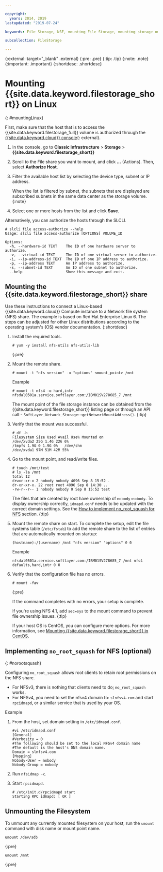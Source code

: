 ```yaml
---

copyright:
  years: 2014, 2019
lastupdated: "2019-07-24"

keywords: File Storage, NSF, mounting File Storage, mounting storage on Linux,

subcollection: FileStorage

---
```

{:external: target="_blank" .external}
{:pre: .pre}
{:tip: .tip}
{:note: .note}
{:important: .important}
{:shortdesc: .shortdesc}

# Mounting {{site.data.keyword.filestorage_short}} on Linux
{: #mountingLinux}

First, make sure that the host that is to access the {{site.data.keyword.filestorage_full}} volume is authorized through the [{{site.data.keyword.cloud}} console](https://{DomainName}/classic/storage/file){: external}.

1. In the console, go to **Classic Infrastructure**  > **Storage** > **{{site.data.keyword.filestorage_short}}**
2. Scroll to the File share you want to mount, and click **...** (Actions). Then, select **Authorize Host**.
3. Filter the available host list by selecting the device type, subnet or IP address.

   When the list is filtered by subnet, the subnets that are displayed are subscribed subnets in the same data center as the storage volume.
   {:note}
4. Select one or more hosts from the list and click **Save**.

Alternatively, you can authorize the hosts through the SLCLI.
```
# slcli file access-authorize --help
Usage: slcli file access-authorize [OPTIONS] VOLUME_ID

Options:
  -h, --hardware-id TEXT    The ID of one hardware server to authorize.
  -v, --virtual-id TEXT     The ID of one virtual server to authorize.
  -i, --ip-address-id TEXT  The ID of one IP address to authorize.
  -p, --ip-address TEXT     An IP address to authorize.
  -s, --subnet-id TEXT      An ID of one subnet to authorize.
  --help                    Show this message and exit.
```

## Mounting the {{site.data.keyword.filestorage_short}} share

Use these instructions to connect a Linux-based {{site.data.keyword.cloud}} Compute instance to a Network file system (NFS) share. The example is based on Red Hat Enterprise Linux 6. The steps can be adjusted for other Linux distributions according to the operating system's (OS) vendor documentation.
{:shortdesc}

1. Install the required tools.
   ```
   # yum -y install nfs-utils nfs-utils-lib
   ```
   {:pre}

2. Mount the remote share.
   ```
   # mount -t "nfs version" -o "options" <mount_point> /mnt
   ```

   Example
   ```
   # mount -t nfs4 -o hard,intr
   nfsdal0501a.service.softlayer.com:/IBM01SV278685_7 /mnt
   ```

   The mount point of the file storage instance can be obtained from the {{site.data.keyword.filestorage_short}} listing page or through an API call - `SoftLayer_Network_Storage::getNetworkMountAddress()`.
   {:tip}

3. Verify that the mount was successful.
   ```
   # df -h
   Filesystem Size Used Avail Use% Mounted on
   /dev/xvda2 25G 1.4G 22G 6%
   /tmpfs 1.9G 0 1.9G 0%   /dev/shm
   /dev/xvda1 97M 51M 42M 55%
   ```

4. Go to the mount point, and read/write files.
   ```
   # touch /mnt/test
   # ls -la /mnt
   total 12
   drwxr-xr-x 2 nobody nobody 4096 Sep 8 15:52 .
   dr-xr-xr-x. 22 root root 4096 Sep 8 14:30 ..
   -rw-r--r-- 1 nobody nobody 0 Sep 8 15:52 test
   ```

   The files that are created by root have ownership of `nobody:nobody`. To display ownership correctly, `idmapd.conf` needs to be updated with the correct domain settings. See the [How to implement no_root_squash for NFS](#norootsquash) section.
   {:tip}

5. Mount the remote share on start. To complete the setup, edit the file systems table (`/etc/fstab`) to add the remote share to the list of entries that are automatically mounted on startup:

   ```
   (hostname):/(username) /mnt "nfs version" "options" 0 0
   ```

   Example

   ```
   nfsdal0501a.service.softlayer.com:/IBM01SV278685_7 /mnt nfs4 defaults,hard,intr 0 0
   ```

6. Verify that the configuration file has no errors.

   ```
   # mount -fav
   ```
   {:pre}

   If the command completes with no errors, your setup is complete.

   If you're using NFS 4.1, add `sec=sys` to the mount command to prevent file ownership issues.
   {:tip}

   If your host OS is CentOS, you can configure more options. For more information, see [Mounting {{site.data.keyword.filestorage_short}} in CentOS](/docs/infrastructure/FileStorage?topic=FileStorage-mountingCentOS).


## Implementing `no_root_squash` for NFS (optional)
{: #norootsquash}

Configuring `no_root_squash` allows root clients to retain root permissions on the NFS share.
- For NFSv3, there is nothing that clients need to do; `no_root_squash` works.
- For NFSv4, you need to set the nfsv4 domain to: `slnfsv4.com` and start `rpcidmapd`, or a similar service that is used by your OS.

Example

1. From the host, set domain setting in `/etc/idmapd.conf`.

   ```
   #vi /etc/idmapd.conf
   [General]
   #Verbosity = 0
   #The following should be set to the local NFSv4 domain name
   #The default is the host's DNS domain name.
   Domain = slnfsv4.com
   [Mapping]
   Nobody-User = nobody
   Nobody-Group = nobody
   ```

2. Run `nfsidmap -c`.
3. Start `rpcidmapd`.
   ```
   # /etc/init.d/rpcidmapd start
   Starting RPC idmapd: [ OK ]
   ```
## Unmounting the Filesystem

To unmount any currently mounted filesystem on your host, run the `umount` command with disk name or mount point name.

```
umount /dev/sdb
```
{:pre}

```
umount /mnt
```
{:pre}
